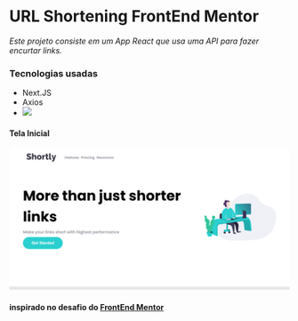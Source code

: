 #  URL Shortening FrontEnd Mentor 

_Este projeto consiste em um App React que usa uma API para fazer encurtar links._

### Tecnologias usadas
- Next.JS
- Axios
- <img src="https://img.shields.io/badge/React-20232A?style=for-the-badge&logo=react&logoColor=61DAFB" />

#### Tela Inicial
![preview](/image-readme/home-page.png)
<!-- 
#### Tela após solicitar a contação em dinheiro

#### Tela após solicitar a contação em dinheiro
-->

#### inspirado no desafio do <a href='https://www.frontendmentor.io'>FrontEnd Mentor</a>
